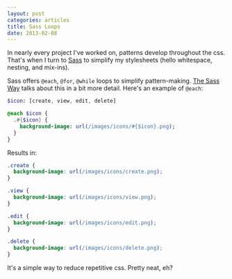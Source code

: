 ```yaml
---
layout: post
categories: articles
title: Sass Loops
date: 2013-02-08
---
```


In nearly every project I've worked on, patterns develop throughout the css. That's when I turn to [Sass](http://sass-lang.com) to simplify my stylesheets (hello whitespace, nesting, and mix-ins).

Sass offers `@each`, `@for`, `@while` loops to simplify pattern-making. [The Sass Way](http://thesassway.com/intermediate/if-for-each-while) talks about this in a bit more detail. Here's an example of `@each`:

~~~ sass
$icon: [create, view, edit, delete]

@each $icon {
  .#{$icon} {
    background-image: url(/images/icons/#{$icon}.png);
  }
}
~~~

Results in:

~~~ css
.create {
  background-image: url(/images/icons/create.png);
}

.view {
  background-image: url(/images/icons/view.png);
}

.edit {
  background-image: url(/images/icons/edit.png);
}

.delete {
  background-image: url(/images/icons/delete.png);
}
~~~

It's a simple way to reduce repetitive css. Pretty neat, eh?
